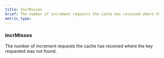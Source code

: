 ```yaml
---
title: IncrMisses
brief: The number of increment requests the cache has received where the key requested was not found.
metric_type:
---
```

### IncrMisses

The number of increment requests the cache has received where the key requested was not found.
